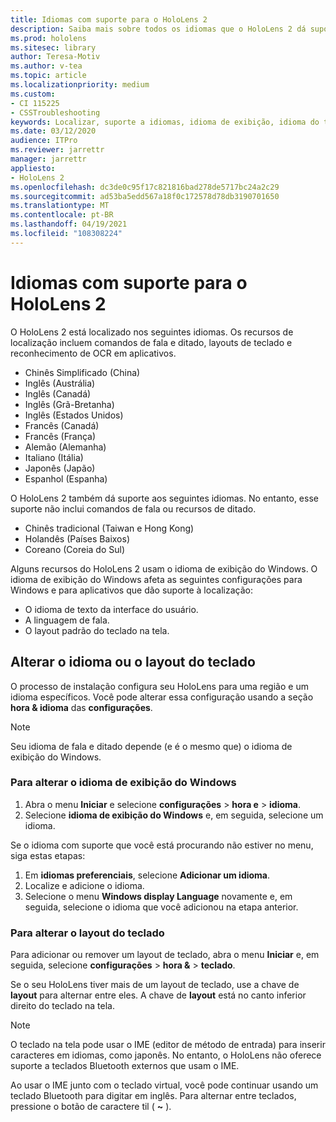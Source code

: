 ```yaml
---
title: Idiomas com suporte para o HoloLens 2
description: Saiba mais sobre todos os idiomas que o HoloLens 2 dá suporte, alterando layouts de teclado e atualizando o idioma de exibição do Windows.
ms.prod: hololens
ms.sitesec: library
author: Teresa-Motiv
ms.author: v-tea
ms.topic: article
ms.localizationpriority: medium
ms.custom:
- CI 115225
- CSSTroubleshooting
keywords: Localizar, suporte a idiomas, idioma de exibição, idioma do teclado, IME, layout do teclado
ms.date: 03/12/2020
audience: ITPro
ms.reviewer: jarrettr
manager: jarrettr
appliesto:
- HoloLens 2
ms.openlocfilehash: dc3de0c95f17c821816bad278de5717bc24a2c29
ms.sourcegitcommit: ad53ba5edd567a18f0c172578d78db3190701650
ms.translationtype: MT
ms.contentlocale: pt-BR
ms.lasthandoff: 04/19/2021
ms.locfileid: "108308224"
---
```

# <a name="supported-languages-for-hololens-2"></a>Idiomas com suporte para o HoloLens 2

O HoloLens 2 está localizado nos seguintes idiomas. Os recursos de localização incluem comandos de fala e ditado, layouts de teclado e reconhecimento de OCR em aplicativos.

- Chinês Simplificado (China)
- Inglês (Austrália)
- Inglês (Canadá)
- Inglês (Grã-Bretanha)
- Inglês (Estados Unidos)
- Francês (Canadá)
- Francês (França)
- Alemão (Alemanha)
- Italiano (Itália)
- Japonês (Japão)
- Espanhol (Espanha)

O HoloLens 2 também dá suporte aos seguintes idiomas. No entanto, esse suporte não inclui comandos de fala ou recursos de ditado.

- Chinês tradicional (Taiwan e Hong Kong)
- Holandês (Países Baixos)
- Coreano (Coreia do Sul)

Alguns recursos do HoloLens 2 usam o idioma de exibição do Windows. O idioma de exibição do Windows afeta as seguintes configurações para Windows e para aplicativos que dão suporte à localização:

- O idioma de texto da interface do usuário.
- A linguagem de fala.
- O layout padrão do teclado na tela.

## <a name="change-the-language-or-keyboard-layout"></a>Alterar o idioma ou o layout do teclado

O processo de instalação configura seu HoloLens para uma região e um idioma específicos. Você pode alterar essa configuração usando a seção **hora & idioma** das **configurações**.

> [!NOTE]  
> Seu idioma de fala e ditado depende (e é o mesmo que) o idioma de exibição do Windows.

### <a name="to-change-the-windows-display-language"></a>Para alterar o idioma de exibição do Windows

1. Abra o menu **Iniciar** e selecione **configurações**  >  **hora e**  >  **idioma**.
2. Selecione **idioma de exibição do Windows** e, em seguida, selecione um idioma.  

Se o idioma com suporte que você está procurando não estiver no menu, siga estas etapas:  

1. Em **idiomas preferenciais**, selecione **Adicionar um idioma**.
2. Localize e adicione o idioma.
3. Selecione o menu **Windows display Language** novamente e, em seguida, selecione o idioma que você adicionou na etapa anterior.

### <a name="to-change-the-keyboard-layout"></a>Para alterar o layout do teclado

Para adicionar ou remover um layout de teclado, abra o menu **Iniciar** e, em seguida, selecione **configurações**  >  **hora &**  >  **teclado**.

Se o seu HoloLens tiver mais de um layout de teclado, use a chave de **layout** para alternar entre eles. A chave de **layout** está no canto inferior direito do teclado na tela.

> [!NOTE]  
> O teclado na tela pode usar o IME (editor de método de entrada) para inserir caracteres em idiomas, como japonês. No entanto, o HoloLens não oferece suporte a teclados Bluetooth externos que usam o IME.
>  
> Ao usar o IME junto com o teclado virtual, você pode continuar usando um teclado Bluetooth para digitar em inglês. Para alternar entre teclados, pressione o botão de caractere til ( **~** ).

